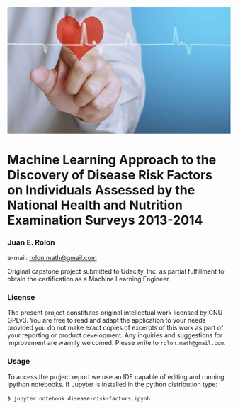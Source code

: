 
<img src="disease_risk.jpeg"
     alt="FeaturesTable"
     style="float: center; margin-center: 10px; width: 650px;" />

# Machine Learning Approach to the Discovery of Disease Risk Factors on Individuals Assessed by the National Health and Nutrition Examination Surveys 2013-2014

### Juan E. Rolon
e-mail: rolon.math@gmail.com

Original capstone project submitted to Udacity, Inc. as partial fulfillment to obtain the certification as a Machine Learning Engineer. 

### License

The present project constitutes original intellectual work licensed by GNU GPLv3. You are free to read and adapt the application to your needs provided you do not make exact copies of excerpts of this work as part of your reporting or product development. Any inquiries and suggestions for improvement are warmly welcomed. Please write to ```rolon.math@gmail.com```. 

### Usage

To access the project report we use an IDE capable of editing and running Ipython notebooks. If Jupyter is installed in the python distribution type:   

`$ jupyter notebook disease-risk-factors.ipynb`


```python

```
